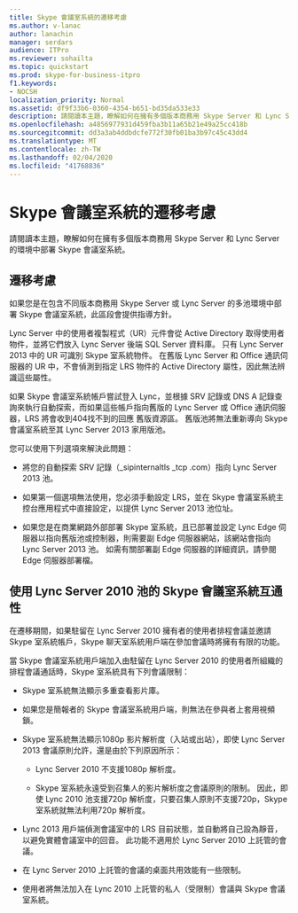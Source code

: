 ```yaml
---
title: Skype 會議室系統的遷移考慮
ms.author: v-lanac
author: lanachin
manager: serdars
audience: ITPro
ms.reviewer: sohailta
ms.topic: quickstart
ms.prod: skype-for-business-itpro
f1.keywords:
- NOCSH
localization_priority: Normal
ms.assetid: df9f33b6-0360-4354-b651-bd35da533e33
description: 請閱讀本主題，瞭解如何在擁有多個版本商務用 Skype Server 和 Lync Server 的環境中部署 Skype 會議室系統。
ms.openlocfilehash: a4856977931d459fba3b11a65b21e49a25cc418b
ms.sourcegitcommit: dd3a3ab4ddbdcfe772f30fb01ba3b97c45c43dd4
ms.translationtype: MT
ms.contentlocale: zh-TW
ms.lasthandoff: 02/04/2020
ms.locfileid: "41768836"
---
```

# <a name="skype-room-system-migration-considerations"></a>Skype 會議室系統的遷移考慮
 
請閱讀本主題，瞭解如何在擁有多個版本商務用 Skype Server 和 Lync Server 的環境中部署 Skype 會議室系統。
  
## <a name="migration-considerations"></a>遷移考慮

如果您是在包含不同版本商務用 Skype Server 或 Lync Server 的多池環境中部署 Skype 會議室系統，此區段會提供指導方針。 
  
Lync Server 中的使用者複製程式（UR）元件會從 Active Directory 取得使用者物件，並將它們放入 Lync Server 後端 SQL Server 資料庫。 只有 Lync Server 2013 中的 UR 可識別 Skype 室系統物件。 在舊版 Lync Server 和 Office 通訊伺服器的 UR 中，不會偵測到指定 LRS 物件的 Active Directory 屬性，因此無法辨識這些屬性。 
  
如果 Skype 會議室系統帳戶嘗試登入 Lync，並根據 SRV 記錄或 DNS A 記錄查詢來執行自動探索，而如果這些帳戶指向舊版的 Lync Server 或 Office 通訊伺服器，LRS 將會收到404找不到的回應 舊版資源區。 舊版池將無法重新導向 Skype 會議室系統至其 Lync Server 2013 家用版池。 
  
您可以使用下列選項來解決此問題： 
  
- 將您的自動探索 SRV 記錄（_sipinternaltls _tcp .com）指向 Lync Server 2013 池。
    
- 如果第一個選項無法使用，您必須手動設定 LRS，並在 Skype 會議室系統主控台應用程式中直接設定，以提供 Lync Server 2013 池位址。 
    
- 如果您是在商業網路外部部署 Skype 室系統，且已部署並設定 Lync Edge 伺服器以指向舊版池或控制器，則需要副 Edge 伺服器網站，該網站會指向 Lync Server 2013 池。 如需有關部署副 Edge 伺服器的詳細資訊，請參閱 Edge 伺服器部署檔。 
    
## <a name="skype-room-system-interoperability-with-a-lync-server-2010-pool"></a>使用 Lync Server 2010 池的 Skype 會議室系統互通性

在遷移期間，如果駐留在 Lync Server 2010 擁有者的使用者排程會議並邀請 Skype 室系統帳戶，Skype 聊天室系統用戶端在參加會議時將擁有有限的功能。 
  
當 Skype 會議室系統用戶端加入由駐留在 Lync Server 2010 的使用者所組織的排程會議通話時，Skype 室系統具有下列會議限制： 
  
- Skype 室系統無法顯示多重查看影片庫。
    
- 如果您是簡報者的 Skype 會議室系統用戶端，則無法在參與者上套用視頻鎖。
    
- Skype 室系統無法顯示1080p 影片解析度（入站或出站），即使 Lync Server 2013 會議原則允許，還是由於下列原因所示： 
    
  - Lync Server 2010 不支援1080p 解析度。
    
  - Skype 室系統永遠受到召集人的影片解析度之會議原則的限制。 因此，即使 Lync 2010 池支援720p 解析度，只要召集人原則不支援720p，Skype 室系統就無法利用720p 解析度。 
    
- Lync 2013 用戶端偵測會議室中的 LRS 目前狀態，並自動將自己設為靜音，以避免實體會議室中的回音。 此功能不適用於 Lync Server 2010 上託管的會議。
    
- 在 Lync Server 2010 上託管的會議的桌面共用效能有一些限制。
    
- 使用者將無法加入在 Lync 2010 上託管的私人（受限制）會議與 Skype 會議室系統。
    

